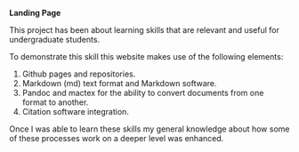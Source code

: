 **Landing Page**

This project has been about learning skills that are relevant and useful for undergraduate students. 

To demonstrate this skill this website makes use of the following elements:
1. Github pages and repositories.
2. Markdown (md) text format and Markdown software.
3. Pandoc and mactex for the ability to convert documents from one format to another.
4. Citation software integration.

Once I was able to learn these skills my general knowledge about how some of these processes work on a deeper level was enhanced.
